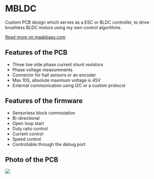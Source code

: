# MBLDC
Custom PCB design which serves as a ESC or BLDC controller, to drive brushless BLDC motors using my own control algorithms.

[Read more on maakbaas.com](https://maakbaas.com/diy-field-oriented-control-esc/)

## Features of the PCB
- Three low side phase current shunt resistors
- Phase voltage measurements
- Connector for hall sensors or an encoder
- Max 10S, absolute maximum voltage is 45V 
- External communication using I2C or a custom protocol

## Features of the firmware
- Sensorless block commutation
- Bi-directional
- Open loop start
- Duty ratio control
- Current control 
- Speed control
- Controllable through the debug port 

## Photo of the PCB
![](https://cdn.hackaday.io/images/5273121611317168532.jpg)
